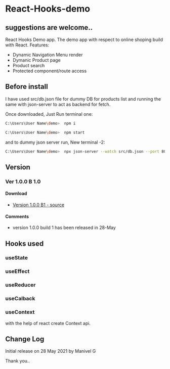 # React-Hooks-demo
## suggestions are welcome.. 

React Hooks Demo app. The demo app with respect to online shoping build with React.
Features:
- Dynamic Navigation Menu render
- Dymanic Product page 
- Product search
- Protected component/route access

## Before install

I have used src/db.json file for dummy DB for products list and running the same with json-server to act as backend for fetch.

Once downloaded,
Just Run 
terminal one:
```bash
C:\Users\User Name\demo>  npm i
``` 

```bash
C:\Users\User Name\demo>  npm start
```
and to dummy json server run,
New terminal -2:
```bash
C:\Users\User Name\demo>  npx json-server --watch src/db.json --port 8000
```


## Version
### Ver 1.0.0 B 1.0 
#### Download
 * [Version 1.0.0 B1 - source](https://github.com/manivelgopi/React-Hooks-demo/archive/refs/heads/main.zip)

#### Comments
* version 1.0.0 build 1 has been released in 28-May

## Hooks used
   ### useState
   ### useEffect
   ### useReducer
   ### useCalback
   ### useContext
with the help of react create Context api.

## Change Log
Initial release on 28 May 2021 by Manivel G

Thank you..


